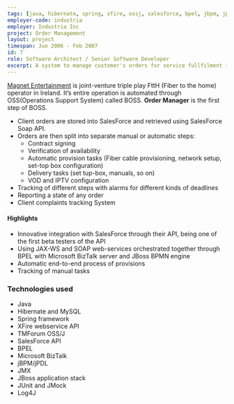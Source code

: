 ```yaml
---
tags: [java, hibernate, spring, xfire, ossj, salesforce, bpel, jbpm, jpdl, jmx, jboss, junit, jmock, log4j]
employer-code: industria
employer: Industria Inc
project: Order Management
layout: project
timespan: Jun 2006 - Feb 2007
id: 7
role: Software Architect / Senior Software Developer
excerpt: A system to manage customer's orders for service fullfilment in Magnet Entertainment triple play FttH (Fiber to the home) operator in Ireland.
---
```


[Magnet Entertainment](https://www.magnet.ie/residential/) is joint­-venture triple play FttH (Fiber to the home) operator in Ireland. It’s entire operation is automated through OSS(Operations Support System) called BOSS. **Order Manager** is the first step of BOSS.
* Client orders are stored into SalesForce and retrieved using SalesForce Soap API.
* Orders are then split into separate manual or automatic steps:
    * Contract signing
    * Verification of availability
    * Automatic provision tasks (Fiber cable provisioning, network setup, set-top box configuration)
    * Delivery tasks (set tup-box, manuals, so on)
    * VOD and IPTV configuration
* Tracking of different steps with alarms for different kinds of deadlines
* Reporting a state of any order
* Client complaints tracking System

#### Highlights  
* Innovative integration with SalesForce through their API, being one of the first beta testers of the API
* Using JAX-WS and SOAP web-services orchestrated together through BPEL with Microsoft BizTalk server and JBoss BPMN engine
* Automatic end-to-end process of provisions
* Tracking of manual tasks

### Technologies used
* Java
* Hibernate and MySQL
* Spring framework
* XFire webservice API
* TMForum OSS/J
* SalesForce API
* BPEL
* Microsoft BizTalk
* jBPM/jPDL
* JMX
* JBoss application stack
* JUnit and JMock
* Log4J
